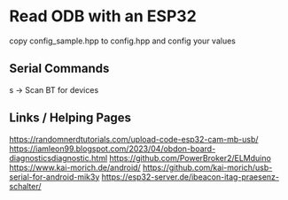 # Read ODB with an ESP32

copy config_sample.hpp to config.hpp and config your values

## Serial Commands
s -> Scan BT for devices

## Links / Helping Pages

https://randomnerdtutorials.com/upload-code-esp32-cam-mb-usb/
https://iamleon99.blogspot.com/2023/04/obdon-board-diagnosticsdiagnostic.html
https://github.com/PowerBroker2/ELMduino
https://www.kai-morich.de/android/
https://github.com/kai-morich/usb-serial-for-android-mik3y
https://esp32-server.de/ibeacon-itag-praesenz-schalter/